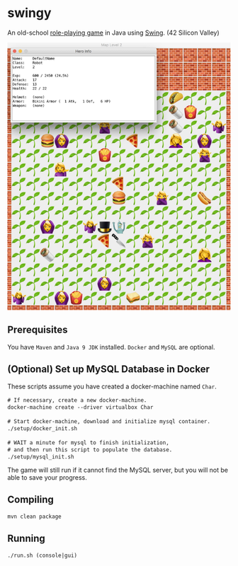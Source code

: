 # swingy
An old-school [role-playing game](https://en.wikipedia.org/wiki/Role-playing_video_game) in Java using [Swing](https://en.wikipedia.org/wiki/Swing_(Java)). (42 Silicon Valley)

<p float="left">
  <img src="https://github.com/ashih42/swingy/blob/master/Screenshots/screenshot1.jpg" width="540" />
</p>

## Prerequisites

You have `Maven` and `Java 9 JDK` installed.  `Docker` and `MySQL` are optional.

## (Optional) Set up MySQL Database in Docker

These scripts assume you have created a docker-machine named `Char`.

```
# If necessary, create a new docker-machine.
docker-machine create --driver virtualbox Char

# Start docker-machine, download and initialize mysql container.
./setup/docker_init.sh

# WAIT a minute for mysql to finish initialization,
# and then run this script to populate the database.
./setup/mysql_init.sh
```

The game will still run if it cannot find the MySQL server, but you will not be able to save your progress.

## Compiling

```
mvn clean package
```

## Running

```
./run.sh (console|gui)
```
